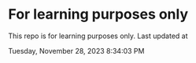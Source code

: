 # For learning purposes only
This repo is for learning purposes only.
Last updated at

Tuesday, November 28, 2023 8:34:03 PM

